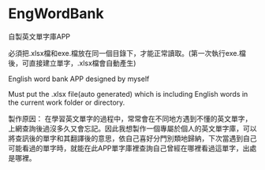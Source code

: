 # EngWordBank
自製英文單字庫APP

必須把.xlsx檔和exe.檔放在同一個目錄下，才能正常讀取。(第一次執行exe.檔後，可直接建立單字，.xlsx檔會自動產生)

English word bank APP designed by myself

Must put the .xlsx file(auto generated) which is including English words in the current work folder or directory.

製作原因：
    在學習英文單字的過程中，常常會在不同地方遇到不懂的英文單字，上網查詢後過沒多久又會忘記。因此我想製作一個專屬於個人的英文單字庫，可以將查訊後的單字和其翻譯後的意思，依自己喜好分門別類地歸納，下次當遇到自己可能看過的單字時，就能在此APP單字庫裡查詢自己曾經在哪裡看過這單字，出處是哪裡。
